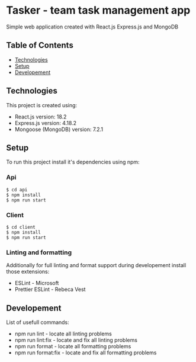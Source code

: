 # Tasker - team task management app
Simple web application created with React.js Express.js and MongoDB

## Table of Contents
* [Technologies](#technologies)
* [Setup](#setup)
* [Developement](#developement)

## Technologies
This project is created using:
* React.js version: 18.2
* Express.js version: 4.18.2
* Mongoose (MongoDB) version: 7.2.1

## Setup
To run this project install it's dependencies using npm:

### Api
```
$ cd api
$ npm install
$ npm run start
```

### Client
```
$ cd client
$ npm install
$ npm run start
```

### Linting and formatting
Additionally for full linting and format support during developement install those extensions:
* ESLint - Microsoft
* Prettier ESLint - Rebeca Vest

## Developement
List of usefull commands:
* npm run lint - locate all linting problems
* npm run lint:fix - locate and fix all linting problems
* npm run format - locate all formatting problems
* npm run format:fix - locate and fix all formatting problems
